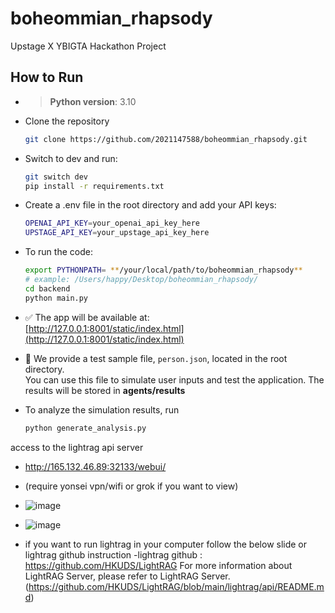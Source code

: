 # boheommian_rhapsody

Upstage X YBIGTA Hackathon Project

## How to Run

- > **Python version**: 3.10 


- Clone the repository
    ```bash
    git clone https://github.com/2021147588/boheommian_rhapsody.git
    ```
    
- Switch to dev and run:
    ```bash
    git switch dev
    pip install -r requirements.txt
    ```


- Create a .env file in the root directory and add your API keys:

    ```bash
    OPENAI_API_KEY=your_openai_api_key_here
    UPSTAGE_API_KEY=your_upstage_api_key_here
    ```

- To run the code:
    ```bash
    export PYTHONPATH= **/your/local/path/to/boheommian_rhapsody**
    # example: /Users/happy/Desktop/boheommian_rhapsody/ 
    cd backend
    python main.py
    ```

- ✅ The app will be available at:  
  [http://127.0.0.1:8001/static/index.html](http://127.0.0.1:8001/static/index.html)

- 🧪 We provide a test sample file, `person.json`, located in the root directory.  
  You can use this file to simulate user inputs and test the application. The results will be stored in **agents/results** 

- To analyze the simulation results, run 
    ```bash
    python generate_analysis.py
    ```












access to the lightrag api server
- http://165.132.46.89:32133/webui/
- (require yonsei vpn/wifi or grok if you want to view)
- ![image](https://github.com/user-attachments/assets/18ff85c1-387e-4f8b-af8e-ca850c107d38)
- ![image](https://github.com/user-attachments/assets/418f23b0-4be1-4d4d-9d79-51a2708eb131)

- if you want to run lightrag in your computer follow the below slide or lightrag github instruction 
-lightrag github : https://github.com/HKUDS/LightRAG
For more information about LightRAG Server, please refer to LightRAG Server.(https://github.com/HKUDS/LightRAG/blob/main/lightrag/api/README.md)


